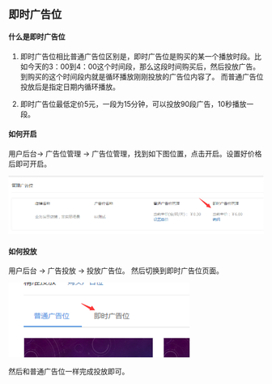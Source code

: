 ## 即时广告位

#### 什么是即时广告位

1. 即时广告位相比普通广告位区别是，即时广告位是购买的某一个播放时段。比如今天的3：00到4：00这个时间段，那么这段时间购买后，然后投放广告。 到购买的这个时间段内就是循环播放刚刚投放的广告位内容了。 而普通广告位投放后是指定日期内循环播放。

2. 即时广告位最低定价5元，一段为15分钟，可以投放90段广告，10秒播放一段。

#### 如何开启

 用户后台-> 广告位管理 -> 广告位管理，找到如下图位置，点击开启。设置好价格后即可开启。

 ![](/assets/QQ截图20161203181708.png)

#### 如何投放

 用户后台 -> 广告投放 -> 投放广告位。 然后切换到即时广告位页面。

![](/assets/QQ截图20161203181855.png)

然后和普通广告位一样完成投放即可。

